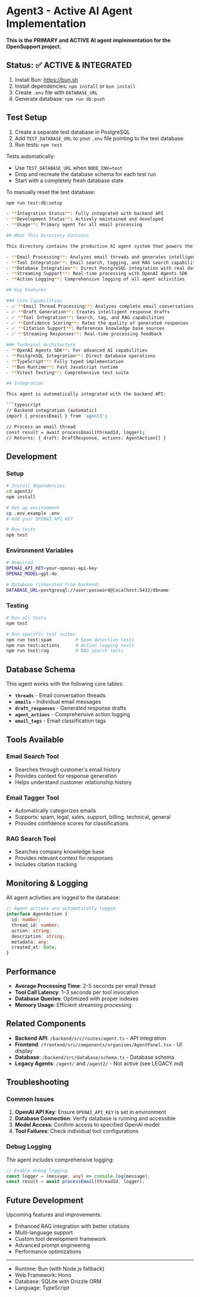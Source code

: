 # Agent3 - Active AI Agent Implementation

**This is the PRIMARY and ACTIVE AI agent implementation for the OpenSupport project.**


## Status: ✅ ACTIVE & INTEGRATED

1. Install Bun: https://bun.sh
2. Install dependencies: `npm install` or `bun install`
3. Create `.env` file with `DATABASE_URL`
4. Generate database: `npm run db:push`

## Test Setup

1. Create a separate test database in PostgreSQL
2. Add `TEST_DATABASE_URL` to your `.env` file pointing to the test database
3. Run tests: `npm test`

Tests automatically:

- Use `TEST_DATABASE_URL` when `NODE_ENV=test`
- Drop and recreate the database schema for each test run
- Start with a completely fresh database state

To manually reset the test database:

```bash
npm run test:db:setup

- **Integration Status**: Fully integrated with backend API
- **Development Status**: Actively maintained and developed
- **Usage**: Primary agent for all email processing

## What This Directory Contains

This directory contains the production AI agent system that powers the OpenSupport platform:

- **Email Processing**: Analyzes email threads and generates intelligent responses
- **Tool Integration**: Email search, tagging, and RAG search capabilities
- **Database Integration**: Direct PostgreSQL integration with real data
- **Streaming Support**: Real-time processing with OpenAI Agents SDK
- **Action Logging**: Comprehensive logging of all agent activities

## Key Features

### Core Capabilities
- ✅ **Email Thread Processing**: Analyzes complete email conversations
- ✅ **Draft Generation**: Creates intelligent response drafts
- ✅ **Tool Integration**: Search, tag, and RAG capabilities
- ✅ **Confidence Scoring**: Rates the quality of generated responses
- ✅ **Citation Support**: References knowledge base sources
- ✅ **Streaming Responses**: Real-time processing feedback

### Technical Architecture
- **OpenAI Agents SDK**: For advanced AI capabilities
- **PostgreSQL Integration**: Direct database operations
- **TypeScript**: Fully typed implementation
- **Bun Runtime**: Fast JavaScript runtime
- **Vitest Testing**: Comprehensive test suite

## Integration

This agent is automatically integrated with the backend API:

```typescript
// Backend integration (automatic)
import { processEmail } from 'agent3';

// Process an email thread
const result = await processEmail(threadId, logger);
// Returns: { draft: DraftResponse, actions: AgentAction[] }
```

## Development

### Setup
```bash
# Install dependencies
cd agent3/
npm install

# Set up environment
cp .env.example .env
# Add your OPENAI_API_KEY

# Run tests
npm test
```

### Environment Variables
```bash
# Required
OPENAI_API_KEY=your-openai-api-key
OPENAI_MODEL=gpt-4o

# Database (inherited from backend)
DATABASE_URL=postgresql://user:password@localhost:5432/dbname
```

### Testing
```bash
# Run all tests
npm test

# Run specific test suites
npm run test:spam         # Spam detection tests
npm run test:actions      # Action logging tests
npm run test:rag          # RAG search tests
```

## Database Schema

This agent works with the following core tables:

- **`threads`** - Email conversation threads
- **`emails`** - Individual email messages
- **`draft_responses`** - Generated response drafts
- **`agent_actions`** - Comprehensive action logging
- **`email_tags`** - Email classification tags

## Tools Available

### Email Search Tool
- Searches through customer's email history
- Provides context for response generation
- Helps understand customer relationship history

### Email Tagger Tool
- Automatically categorizes emails
- Supports: spam, legal, sales, support, billing, technical, general
- Provides confidence scores for classifications

### RAG Search Tool
- Searches company knowledge base
- Provides relevant context for responses
- Includes citation tracking

## Monitoring & Logging

All agent activities are logged to the database:

```typescript
// Agent actions are automatically logged
interface AgentAction {
  id: number;
  thread_id: number;
  action: string;
  description: string;
  metadata: any;
  created_at: Date;
}
```

## Performance

- **Average Processing Time**: 2-5 seconds per email thread
- **Tool Call Latency**: 1-3 seconds per tool invocation
- **Database Queries**: Optimized with proper indexes
- **Memory Usage**: Efficient streaming processing

## Related Components

- **Backend API**: `/backend/src/routes/agent.ts` - API integration
- **Frontend**: `/frontend/src/components/organisms/AgentPanel.tsx` - UI display
- **Database**: `/backend/src/database/schema.ts` - Database schema
- **Legacy Agents**: `/agent/` and `/agent2/` - Not active (see LEGACY.md)

## Troubleshooting

### Common Issues

1. **OpenAI API Key**: Ensure `OPENAI_API_KEY` is set in environment
2. **Database Connection**: Verify database is running and accessible
3. **Model Access**: Confirm access to specified OpenAI model
4. **Tool Failures**: Check individual tool configurations

### Debug Logging

The agent includes comprehensive logging:

```typescript
// Enable debug logging
const logger = (message: any) => console.log(message);
const result = await processEmail(threadId, logger);
```

## Future Development

Upcoming features and improvements:

- Enhanced RAG integration with better citations
- Multi-language support
- Custom tool development framework
- Advanced prompt engineering
- Performance optimizations

---

- Runtime: Bun (with Node.js fallback)
- Web Framework: Hono
- Database: SQLite with Drizzle ORM
- Language: TypeScript


